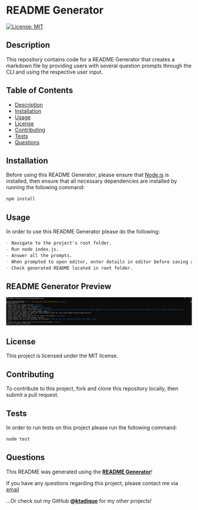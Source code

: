 # README Generator

[![License: MIT](https://img.shields.io/badge/License-MIT-yellow.svg)](https://opensource.org/licenses/MIT)

## Description

This repository contains code for a README Generator that creates a markdown file by providing users with several question prompts through the CLI and using the respective user input.

## Table of Contents

- [Description](#description)
- [Installation](#installation)
- [Usage](#usage)
- [License](#license)
- [Contributing](#contributing)
- [Tests](#tests)
- [Questions](#questions)

## Installation

Before using this README Generator, please ensure that [Node.js](https://nodejs.org/en/) is installed,
then ensure that all necessary dependencies are installed by running the following command:

```bash
npm install
```

## Usage

In order to use this README Generator please do the following:

```md
- Navigate to the project's root folder.
- Run node index.js.
- Answer all the prompts.
- When prompted to open editor, enter details in editor before saving and closing.
- Check generated README located in root folder.
```

## README Generator Preview

![Project preview](./img/screenshot.png)

## License

This project is licensed under the MIT license.

## Contributing

To contribute to this project, fork and clone this repository locally, then submit a pull request.

## Tests

In order to run tests on this project please run the following command:

```bash
node test
```

## Questions

This README was generated using the **[README Generator](https://github.com/ktadique/README-Generator)**!

If you have any questions regarding this project, please contact me via [email](mailto:kch.tadique@gmail.com)
<br>

...Or check out my GitHub **@[ktadique](https://github.com/ktadique)** for my other projects!
